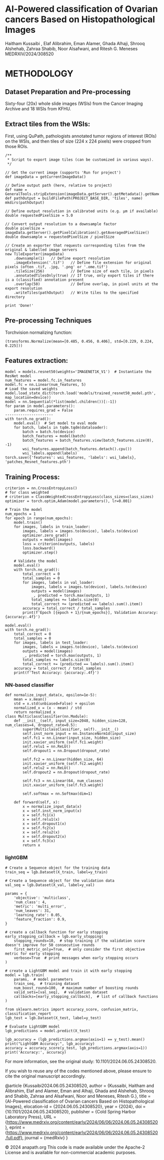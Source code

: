 # Al-Powered classification of Ovarian cancers Based on Histopathological lmages
Haitham Kussaibi , Elaf Alibrahim, Eman Alamer, Ghada Alhaji, Shrooq Alshehab, Zahraa Shabib, Noor Alsafwani, and Ritesh G. Meneses
MEDRXIV/2024/308520
# METHODOLOGY
## Dataset Preparation and Pre-processing
Sixty-four (20x) whole slide images (WSIs) from the Cancer Imaging Archive and 18 WSIs from KFHU.
## Extract tiles from the WSIs: 
First, using QuPath, pathologists annotated tumor regions of interest (ROIs) on the WSIs, and then tiles of size (224 x 224 pixels) were cropped from those ROIs.
```
/**
 * Script to export image tiles (can be customized in various ways).
 */

// Get the current image (supports 'Run for project')
def imageData = getCurrentImageData()

// Define output path (here, relative to project)
def name = GeneralTools.stripExtension(imageData.getServer().getMetadata().getName())
def pathOutput = buildFilePath(PROJECT_BASE_DIR, 'tiles', name)
mkdirs(pathOutput)

// Define output resolution in calibrated units (e.g. µm if available)
double requestedPixelSize = 5.0

// Convert output resolution to a downsample factor
double pixelSize = imageData.getServer().getPixelCalibration().getAveragedPixelSize()
double downsample = requestedPixelSize / pixelSize

// Create an exporter that requests corresponding tiles from the original & labelled image servers
new TileExporter(imageData)
    .downsample(1)   // Define export resolution
    .imageExtension('.tif')   // Define file extension for original pixels (often .tif, .jpg, '.png' or '.ome.tif')
    .tileSize(256)            // Define size of each tile, in pixels
    .annotatedTilesOnly(true) // If true, only export tiles if there is a (classified) annotation present
    .overlap(50)              // Define overlap, in pixel units at the export resolution
    .writeTiles(pathOutput)   // Write tiles to the specified directory

print 'Done!'
```
## Pre-processing Techniques
Torchvision normalizing function:

```
(transforms.Normalize(mean=[0.485, 0.456, 0.406], std=[0.229, 0.224, 0.225]))  
```

## Features extraction:

```
model = models.resnet50(weights='IMAGENET1K_V1')  # Instantiate the ResNet model
num_features = model.fc.in_features
model.fc = nn.Linear(num_features, 5)
# Load the saved weights
model.load_state_dict(torch.load('models/trained_resnet50_model.pth', map_location=device))
model = nn.Sequential(*list(model.children())[:-1])
for param in model.parameters():
    param.requires_grad = False
----------------------
with torch.no_grad():
    model.eval()  # Set model to eval mode
    for batch, labels in tqdm.tqdm(dataloader):
        batch = batch.to(device)
        batch_features = model(batch)
        batch_features = batch_features.view(batch_features.size(0), -1)
        wsi_features.append(batch_features.detach().cpu())
        wsi_labels.append(labels)
torch.save({'features': wsi_features, 'labels': wsi_labels}, 'patches_Resnet_features.pth')

```

## Training Process:
```
criterion = nn.CrossEntropyLoss()
# for class weighted
# criterion = ClassWeightedCrossEntropyLoss(class_sizes=class_sizes)
optimizer = torch.optim.ِAdam(model.parameters(), lr=0.001)

# Train the model
num_epochs = 1
for epoch in range(num_epochs):
    model.train()
    for images, labels in train_loader:
        images, labels = images.to(device), labels.to(device)
        optimizer.zero_grad()
        outputs = model(images)
        loss = criterion(outputs, labels)
        loss.backward()
        optimizer.step()

    # Validate the model
    model.eval()
    with torch.no_grad():
        total_correct = 0
        total_samples = 0
        for images, labels in val_loader:
            images, labels = images.to(device), labels.to(device)
            outputs = model(images)
            _, predicted = torch.max(outputs, 1)
            total_samples += labels.size(0)
            total_correct += (predicted == labels).sum().item()
        accuracy = total_correct / total_samples
        print(f'Epoch [{epoch + 1}/{num_epochs}], Validation Accuracy: {accuracy:.4f}')

model.eval()
with torch.no_grad():
    total_correct = 0
    total_samples = 0
    for images, labels in test_loader:
        images, labels = images.to(device), labels.to(device)
        outputs = model(images)
        _, predicted = torch.max(outputs, 1)
        total_samples += labels.size(0)
        total_correct += (predicted == labels).sum().item()
    accuracy = total_correct / total_samples
    print(f'Test Accuracy: {accuracy:.4f}')
```
### NN-based classifier

```
def normalize_input_data(x, epsilon=1e-5):
    mean = x.mean()
    std = x.std(unbiased=False) + epsilon
    normalized_x = (x - mean) / std
    return normalized_x
class MulticlassClassifier(nn.Module):
    def __init__(self, input_size=2048, hidden_size=128, num_classes=4, dropout_rate=0.5):
        super(MulticlassClassifier, self).__init__()
        self.inst_norm_input = nn.InstanceNorm1d(input_size)
        self.fc1 = nn.Linear(input_size, hidden_size)
        init.xavier_uniform_(self.fc1.weight)
        self.relu1 = nn.ReLU()
        self.dropout1 = nn.Dropout(dropout_rate)
        
        self.fc2 = nn.Linear(hidden_size, 64)
        init.xavier_uniform_(self.fc2.weight)
        self.relu2 = nn.ReLU()
        self.dropout2 = nn.Dropout(dropout_rate)
        
        self.fc3 = nn.Linear(64, num_classes)
        init.xavier_uniform_(self.fc3.weight)
        
        self.softmax = nn.Softmax(dim=1)

    def forward(self, x):
        x = normalize_input_data(x)
        x = self.inst_norm_input(x)
        x = self.fc1(x)
        x = self.relu1(x)
        x = self.dropout1(x)
        x = self.fc2(x)
        x = self.relu2(x)
        x = self.dropout2(x)
        x = self.fc3(x)
        return x
```

### lightGBM

```
# Create a Sequence object for the training data
train_seq = lgb.Dataset(X_train, label=y_train)

# Create a Sequence object for the validation data
val_seq = lgb.Dataset(X_val, label=y_val)

params = {
    'objective': 'multiclass',
    'num_class': 4,
    'metric': 'multi_error',
    'num_leaves': 31,
    'learning_rate': 0.05,
    'feature_fraction': 0.9,
}

# create a callback function for early stopping
early_stopping_callback = lgb.early_stopping(
    stopping_rounds=10,  # stop training if the validation score doesn't improve for 50 consecutive rounds
    first_metric_only=True,  # only consider the first objective metric for early stopping
    verbose=True  # print messages when early stopping occurs
)

# create a LightGBM model and train it with early stopping
model = lgb.train(
    params,  # model parameters
    train_seq,  # training dataset
    num_boost_round=100,  # maximum number of boosting rounds
    valid_sets=[val_seq],  # validation dataset
    callbacks=[early_stopping_callback],  # list of callback functions
)

from sklearn.metrics import accuracy_score, confusion_matrix, classification_report
lgb_test = lgb.Dataset(X_test, label=y_test)

# Evaluate LightGBM model
lgb_predictions = model.predict(X_test)

lgb_accuracy = (lgb_predictions.argmax(axis=1) == y_test).mean()
print("LightGBM Accuracy:", lgb_accuracy)
accuracy = accuracy_score(y_test, lgb_predictions.argmax(axis=1))
print('Accuracy:', accuracy)
```
For more information, see the original study: 10.1101/2024.06.05.24308520.

If you wish to reuse any of the codes mentioned above, please ensure to cite the original manuscript accordingly.

@article {Kussaibi2024.06.05.24308520,
	author = {Kussaibi, Haitham and Alibrahim, Elaf and Alamer, Eman and Alhaji, Ghada and Alshehab, Shrooq and Shabib, Zahraa and Alsafwani, Noor and Meneses, Ritesh G.},
	title = {Al-Powered classification of Ovarian cancers Based on Histopathological lmages},
	elocation-id = {2024.06.05.24308520},
	year = {2024},
	doi = {10.1101/2024.06.05.24308520},
	publisher = {Cold Spring Harbor Laboratory Press},
	URL = {https://www.medrxiv.org/content/early/2024/06/06/2024.06.05.24308520},
	eprint = {https://www.medrxiv.org/content/early/2024/06/06/2024.06.05.24308520.full.pdf},
	journal = {medRxiv}
}

© 2024 anapath.org This code is made available under the Apache-2 License and is available for non-commercial academic purposes.
